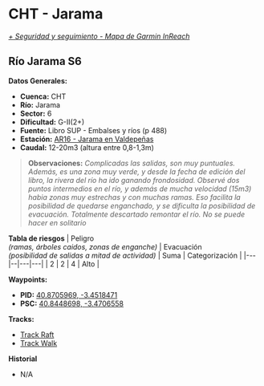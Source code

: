 # CHT - Jarama
*[+ Seguridad y seguimiento - Mapa de Garmin InReach](https://share.garmin.com/gpalacios82)*

## Río Jarama S6

**Datos Generales:**
* **Cuenca:** CHT
* **Río:** Jarama
* **Sector:** 6
* **Dificultad:** G-II(2+)
* **Fuente:** Libro SUP - Embalses y ríos (p 488)
* **Estación:** [AR16 - Jarama en Valdepeñas](https://saihtajo.chtajo.es/stmobile/index.php?url=/tr/ficha/estacion:AR16)
* **Caudal:** 12-20m3 (altura entre 0,8-1,3m)

>**Observaciones:**
*Complicadas las salidas, son muy puntuales. Además, es una zona muy verde, y desde la fecha de edición del libro, la rivera del río ha ido ganando frondosidad. Observé dos puntos intermedios en el río, y además de mucha velocidad (15m3) habia zonas muy estrechas y con muchas ramas. Eso facilita la posibilidad de quedarse enganchado, y se dificulta la posibilidad de evacuación. Totalmente descartado remontar el río. No se puede hacer en solitario*

**Tabla de riesgos**
| Peligro <br> *(ramas, árboles caidos, zonas de enganche)* | Evacuación <br>*(posibilidad de salidas a mitad de actividad)* | Suma  | Categorización |
|---|--|---|---|
| 2 | 2 | 4 | Alto |

**Waypoints:**
* **PID:** [40.8705969, -3.4518471](https://maps.app.goo.gl/NYryL6f8RY85Gvvd8)
* **PSC:** [40.8448698, -3.4706558](https://maps.app.goo.gl/ExHsKKNre9HN4KVS6)

**Tracks:**
* [Track Raft](https://connect.garmin.com/modern/course/192904137)
* [Track Walk](https://connect.garmin.com/modern/course/192902293)

**Historial**
* N/A
